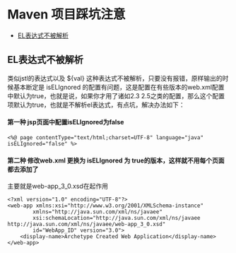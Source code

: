 <!--
 * @Author: WeiHong Ran
 * @Date: 2019-09-28 17:55:20
 * @LastEditors: WeiHong Ran
 * @LastEditTime: 2019-09-28 17:55:20
 * @Description: Nothing
 -->
# Maven 项目踩坑注意

- [EL表达式不被解析](#EL表达式不被解析)

## EL表达式不被解析

类似jstl的表达式以及 ${val} 这种表达式不被解析，只要没有报错，原样输出的时候基本断定是 isELIgnored 的配置有问题，这是配置在有些版本的web.xml配置中默认为true，也就是说，如果你才用了诸如2.3 2.5之类的配置，那么这个配置项默认为true，也就是不解析el表达式，有点坑，解决办法如下：

#### 第一种 jsp页面中配置isELIgnored为false

    <%@ page contentType="text/html;charset=UTF-8" language="java" isELIgnored="false" %>

#### 第二种 修改web.xml 更换为 isELIgnored 为 true的版本，这样就不用每个页面都去添加了

主要就是web-app_3_0.xsd在起作用

    <?xml version="1.0" encoding="UTF-8"?>
    <web-app xmlns:xsi="http://www.w3.org/2001/XMLSchema-instance"
            xmlns="http://java.sun.com/xml/ns/javaee"
            xsi:schemaLocation="http://java.sun.com/xml/ns/javaee http://java.sun.com/xml/ns/javaee/web-app_3_0.xsd"
            id="WebApp_ID" version="3.0">
        <display-name>Archetype Created Web Application</display-name>
    </web-app>
